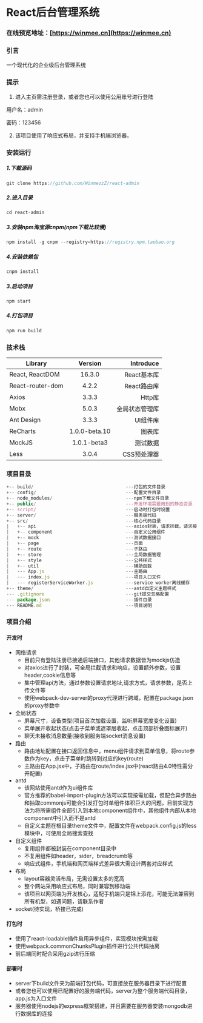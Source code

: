 # React后台管理系统

### 在线预览地址：[https://winmee.cn](https://winmee.cn)

### 引言

一个现代化的企业级后台管理系统 

### 提示

1. 进入主页需注册登录，或者您也可以使用公用账号进行登陆 

 用户名：admin 
 
 密码：123456

2. 该项目使用了响应式布局，并支持手机端浏览器。

### 安装运行
##### 1.下载源码
```js
git clone https://github.com/WinmezzZ/react-admin
```
##### 2.进入目录
```js
cd react-admin
```
##### 3.安装npm淘宝源cnpm(npm下载比较慢)
```js
npm install -g cnpm --registry=https://registry.npm.taobao.org
```
##### 4.安装依赖包
```js
cnpm install
```
##### 3.启动项目
```js
npm start
```
##### 4.打包项目
```js
npm run build
```

### 技术栈

| Library | Version | Introduce | 
| - | :-: | -: | 
| React, ReactDOM | 16.3.0 | React基本库 | 
| React-router-dom | 4.2.2 | React路由库 | 
| Axios | 3.3.3 | Http库 |
| Mobx | 5.0.3 | 全局状态管理库 |
| Ant Design | 3.3.3 | UI组件库 |
| ReCharts | 1.0.0-beta.10 | 图表库 |
| MockJS | 1.0.1-beta3 | 测试数据 |
| Less | 3.0.4 | CSS预处理器 |

### 项目目录

```js
+-- build/                                  ---打包的文件目录
+-- config/                                 ---配置文件目录
+-- node_modules/                           ---npm下载文件目录
+-- public/                                 ---开发环境需要用到的静态资源
+-- script/                                 ---启动时打包时设置
+-- server/                                 ---服务端代码
+-- src/                                    ---核心代码目录
|   +-- api                                 ---axios封装，请求拦截，请求接口集中管理
|   +-- component                           ---自定义公用组件
|   +-- mock                                ---测试数据接口
|   +-- page                                ---页面
|   +-- route                               ---子路由
|   +-- store                               ---全局数据管理
|   +-- style                               ---公共样式 
|   +-- util                                ---辅助函数
|   --- App.js                              ---主路由
|   --- index.js                            ---项目入口文件
|   --- registerServiceWorker.js            ---service worker离线缓存
+-- theme/                                  ---antd自定义主题样式
--- .gitignore                              ---git提交忽略配置
--- package.json                            ---插件目录
--- README.md                               ---项目说明
```

### 项目介绍
#### 开发时
- 网络请求
    - 目前只有登陆注册已接通后端接口，其他请求数据皆为mockjs仿造
    - 对axios进行了封装，可全局拦截请求和响应，设置额外参数，设置header,cookie信息等
    - 集中管理api方法，通过参数设置请求地址,请求方式，请求参数，是否上传文件等
    - 使用webpack-dev-server的proxy代理进行跨域，配置在package.json的proxy参数中
- 全局状态
    - 屏幕尺寸，设备类型(项目首次加载设置，监听屏幕宽度变化设置)
    - 菜单展开收起状态(点击子菜单或遮罩层收起，点击顶部折叠图标展开)
    - 聊天未接收消息数量(接收到服务端socket消息设置)
- 路由
    - 路由地址配置在接口返回信息中，menu组件请求到菜单信息，将route参数作为key，点击子菜单时跳转到对应的key(route)
    - 主路由在App.jsx中，子路由在route/index.jsx中(react路由4.0特性需分开配置)
- antd
    - 该网站使用antd作为ui组件库
    - 官方推荐的babel-import-plugin方法可以实现按需加载，但配合异步路由和抽取commonjs可能会引发打包时单组件体积巨大的问题，目前实现方法为将所需组件全部引入到本地component组件中，其他组件内部从本地component中引入而不是antd
    - 自定义主题在根目录theme文件中，配置文件在webpack.config.js的less模块中，可使用全局搜索查找
- 自定义组件
    - 复用组件都被封装在component目录中
    - 不复用组件如header，sider，breadcrumb等
    - 响应式组件，手机端和网页端样式差异很大需设计两套对应样式
- 布局
    - layout容器灵活布局，无需设置太多的宽高
    - 整个网站采用响应式布局，同时兼容到移动端
    - 该项目以网页端为开发核心，适配手机端只是锦上添花，可能无法兼容到所有机型，如遇问题，请联系作者
- socket(待实现，桥接已完成)

#### 打包时
- 使用了react-loadable插件启用异步组件，实现模块按需加载 
- 使用webpack.commonChunksPlugin插件进行公共代码抽离 
- 前后端同时配合采用gzip进行压缩 

#### 部署时
- server下build文件夹为前端打包代码，可直接放在服务器目录下进行配置
- 或者您也可以使用已配置好的服务端代码，server为整个服务端代码目录，app.js为入口文件
- 服务器使用nodejs的express框架搭建，并且需要在服务器安装mongodb进行数据库的连接

